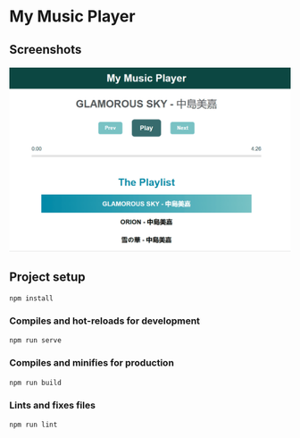 # My Music Player

## Screenshots
![img](https://github.com/AshYao/MusicPlayer/blob/master/public/screenshot2.gif)

## Project setup
```
npm install
```

### Compiles and hot-reloads for development
```
npm run serve
```

### Compiles and minifies for production
```
npm run build
```

### Lints and fixes files
```
npm run lint
```